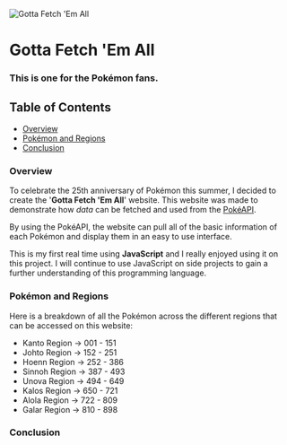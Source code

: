 ![Gotta Fetch 'Em All](https://user-images.githubusercontent.com/10834045/107277137-eca10880-6a4b-11eb-9ae0-e5a884e715e5.png)

# Gotta Fetch 'Em All

### This is one for the **Pokémon** fans.

## Table of Contents

- [Overview](#overview)
- [Pokémon and Regions](#pokemon-and-regions)
- [Conclusion](#conclusion)

### Overview

To celebrate the 25th anniversary of Pokémon this summer, I decided to create the '**Gotta Fetch 'Em All**' website. This website was made to demonstrate how *data* can be fetched and used from the [PokéAPI](https://pokeapi.co).

By using the PokéAPI, the website can pull all of the basic information of each Pokémon and display them in an easy to use interface.

This is my first real time using **JavaScript** and I really enjoyed using it on this project. I will continue to use JavaScript on side projects to gain a further understanding of this programming language.

### Pokémon and Regions

Here is a breakdown of all the Pokémon across the different regions that can be accessed on this website:

* Kanto Region -> 001 - 151
* Johto Region -> 152 - 251
* Hoenn Region -> 252 - 386
* Sinnoh Region -> 387 - 493
* Unova Region -> 494 - 649
* Kalos Region -> 650 - 721
* Alola Region -> 722 - 809
* Galar Region -> 810 - 898

### Conclusion